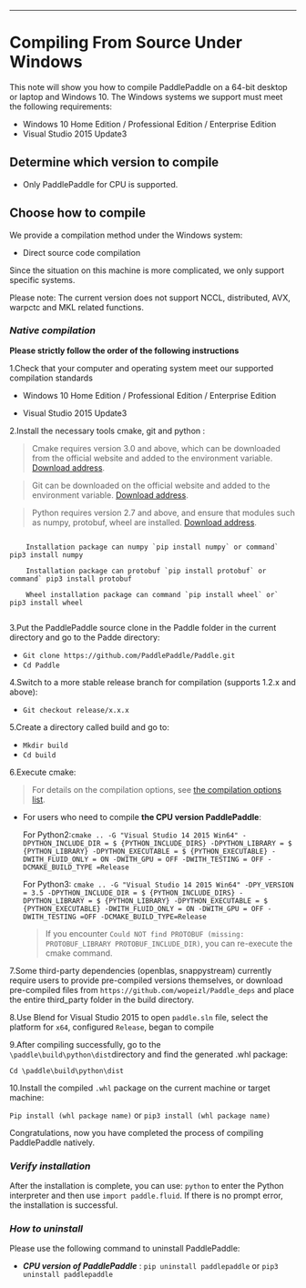 ---------------------------------------------------------------------
# Compiling From Source Under Windows

This note will show you how to compile PaddlePaddle on a 64-bit desktop or laptop and Windows 10. The Windows systems we support must meet the following requirements:

- Windows 10 Home Edition / Professional Edition / Enterprise Edition
- Visual Studio 2015 Update3

## Determine which version to compile

- Only PaddlePaddle for CPU is supported.

## Choose how to compile

We provide a compilation method under the Windows system:

- Direct source code compilation

Since the situation on this machine is more complicated, we only support specific systems.

Please note: The current version does not support NCCL, distributed, AVX, warpctc and MKL related functions.


### *Native compilation*

**Please strictly follow the order of the following instructions**

1.Check that your computer and operating system meet our supported compilation standards

- Windows 10 Home Edition / Professional Edition / Enterprise Edition

- Visual Studio 2015 Update3

2.Install the necessary tools cmake, git and python :

>Cmake requires version 3.0 and above, which can be downloaded from the official website and added to the environment variable. [Download address](https://cmake.org/download/).

>Git can be downloaded on the official website and added to the environment variable. [Download address](https://gitforwindows.org/).

>Python requires version 2.7 and above, and ensure that modules such as numpy, protobuf, wheel are installed. [Download address](https://www.python.org/download/releases/2.7/).

```

	Installation package can numpy `pip install numpy` or command` pip3 install numpy

	Installation package can protobuf `pip install protobuf` or command` pip3 install protobuf

	Wheel installation package can command `pip install wheel` or` pip3 install wheel


```

3.Put the PaddlePaddle source clone in the Paddle folder in the current directory and go to the Padde directory:

- `Git clone https://github.com/PaddlePaddle/Paddle.git`
- `Cd Paddle`

4.Switch to a more stable release branch for compilation (supports 1.2.x and above):

- `Git checkout release/x.x.x`

5.Create a directory called build and go to:

- `Mkdir build`
- `Cd build`

6.Execute cmake:

>For details on the compilation options, see [the compilation options list](https://github.com/PaddlePaddle/FluidDoc/blob/develop/doc/fluid/beginners_guide/install/Tables.html/#Compile).

- For users who need to compile **the CPU version PaddlePaddle**:

	For Python2:`cmake .. -G "Visual Studio 14 2015 Win64" -
DPYTHON_INCLUDE_DIR = $ {PYTHON_INCLUDE_DIRS} -DPYTHON_LIBRARY = $ 
{PYTHON_LIBRARY} -DPYTHON_EXECUTABLE = $ {PYTHON_EXECUTABLE} -
DWITH_FLUID_ONLY = ON -DWITH_GPU = OFF -DWITH_TESTING = OFF -DCMAKE_BUILD_TYPE =Release`


	For Python3: `cmake .. -G "Visual Studio 14 2015 Win64" -DPY_VERSION = 3.5 -DPYTHON_INCLUDE_DIR = $ {PYTHON_INCLUDE_DIRS} -DPYTHON_LIBRARY = $ {PYTHON_LIBRARY} -DPYTHON_EXECUTABLE = $ {PYTHON_EXECUTABLE} -DWITH_FLUID_ONLY = ON -DWITH_GPU = OFF -DWITH_TESTING =OFF -DCMAKE_BUILD_TYPE=Release`

	>If you encounter `Could NOT find PROTOBUF (missing: PROTOBUF_LIBRARY PROTOBUF_INCLUDE_DIR)`, you can re-execute the cmake command.

7.Some third-party dependencies (openblas, snappystream) currently require users to provide pre-compiled versions themselves, or download pre-compiled files from `https://github.com/wopeizl/Paddle_deps` and place the entire third_party folder in the build directory. 

8.Use Blend for Visual Studio 2015 to open `paddle.sln` file, select the platform for `x64`, configured `Release`, began to compile

9.After compiling successfully, go to the `\paddle\build\python\dist`directory and find the generated .whl package:

`Cd \paddle\build\python\dist`

10.Install the compiled `.whl` package on the current machine or target machine:

 `Pip install (whl package name)` or `pip3 install (whl package name)`

Congratulations, now you have completed the process of compiling PaddlePaddle natively.

### *Verify installation*

After the installation is complete, you can use: `python` to enter the Python interpreter and then use `import paddle.fluid`. If there is no prompt error, the installation is successful.

### *How to uninstall*

Please use the following command to uninstall PaddlePaddle:

- _**CPU version of PaddlePaddle**_ : `pip uninstall paddlepaddle` or `pip3 uninstall paddlepaddle`
